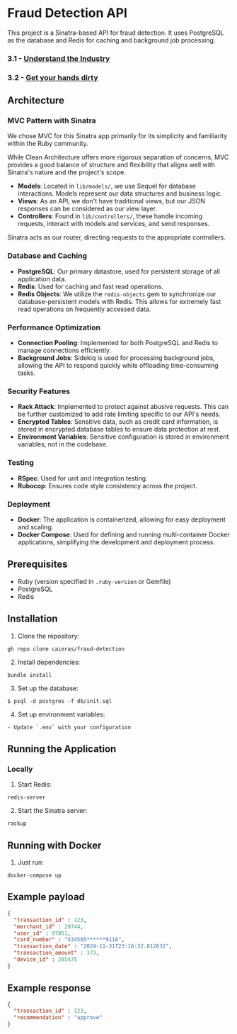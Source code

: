 # Fraud Detection API

This project is a Sinatra-based API for fraud detection. It uses PostgreSQL as the database and Redis for caching and background job processing.

### 3.1 - [Understand the Industry](https://github.com/caieras/fraud-detection/blob/main/3.1.md)
### 3.2 - [Get your hands dirty](https://github.com/caieras/fraud-detection/blob/main/3.2.md)
## Architecture
### MVC Pattern with Sinatra

We chose MVC for this Sinatra app primarily for its simplicity and familiarity within the Ruby community. 

While Clean Architecture offers more rigorous separation of concerns, MVC provides a good balance of structure and flexibility that aligns well with Sinatra's nature and the project's scope.

- **Models**: Located in `lib/models/`, we use Sequel for database interactions. Models represent our data structures and business logic.
- **Views**: As an API, we don't have traditional views, but our JSON responses can be considered as our view layer.
- **Controllers**: Found in `lib/controllers/`, these handle incoming requests, interact with models and services, and send responses.

Sinatra acts as our router, directing requests to the appropriate controllers.

### Database and Caching

- **PostgreSQL**: Our primary datastore, used for persistent storage of all application data.
- **Redis**: Used for caching and fast read operations.
- **Redis Objects**: We utilize the `redis-objects` gem to synchronize our database-persistent models with Redis. This allows for extremely fast read operations on frequently accessed data.

### Performance Optimization

- **Connection Pooling**: Implemented for both PostgreSQL and Redis to manage connections efficiently.
- **Background Jobs**: Sidekiq is used for processing background jobs, allowing the API to respond quickly while offloading time-consuming tasks.

### Security Features

- **Rack Attack**: Implemented to protect against abusive requests. This can be further customized to add rate limiting specific to our API's needs.
- **Encrypted Tables**: Sensitive data, such as credit card information, is stored in encrypted database tables to ensure data protection at rest.
- **Environment Variables**: Sensitive configuration is stored in environment variables, not in the codebase.

### Testing

- **RSpec**: Used for unit and integration testing.
- **Rubocop**: Ensures code style consistency across the project.

### Deployment

- **Docker**: The application is containerized, allowing for easy deployment and scaling.
- **Docker Compose**: Used for defining and running multi-container Docker applications, simplifying the development and deployment process.



## Prerequisites

- Ruby (version specified in `.ruby-version` or Gemfile)
- PostgreSQL
- Redis

## Installation

1. Clone the repository:
```
gh repo clone caieras/fraud-detection
```
2. Install dependencies:
```
bundle install
```
3. Set up the database:
```
$ psql -d postgres -f db/init.sql
```
4. Set up environment variables:
```
- Update `.env` with your configuration
```

## Running the Application

### Locally

1. Start Redis:
```
redis-server
```
2. Start the Sinatra server:
```
rackup
```

## Running with Docker

1. Just run: 
```
docker-compose up
```

## Example payload
```json
{
  "transaction_id" : 123,
  "merchant_id" : 29744,
  "user_id" : 97051,
  "card_number" : "434505******9116",
  "transaction_date" : "2024-11-31T23:16:32.812632",
  "transaction_amount" : 373,
  "device_id" : 285475
}
```
## Example response
```json
{ 
  "transaction_id" : 123,
  "recommendation" : "approve"
}
```
